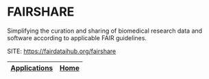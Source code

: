 # FAIRSHARE

 Simplifying the curation and sharing of biomedical research  data and software according to applicable FAIR guidelines.

 SITE: https://fairdataihub.org/fairshare

 | [Applications](https://portable-linux-apps.github.io/apps.html) | [Home](https://portable-linux-apps.github.io)
 | --- | --- |
